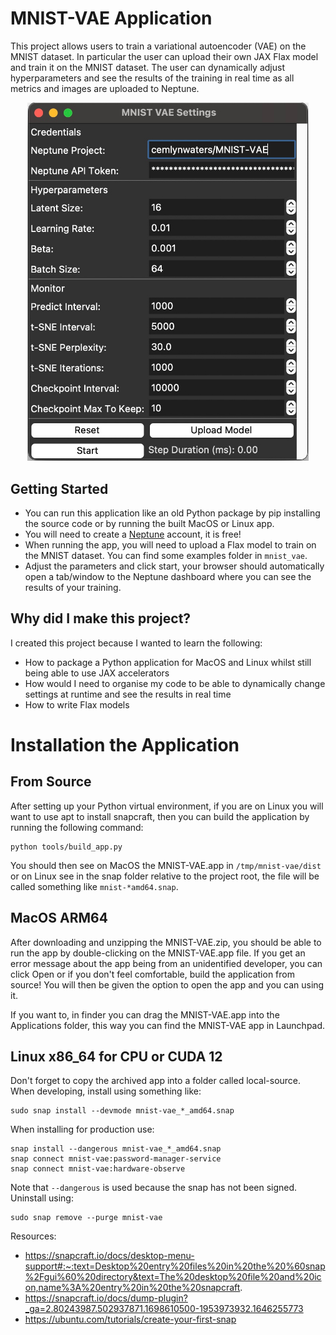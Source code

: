 # MNIST-VAE Application
This project allows users to train a variational autoencoder (VAE) on the MNIST dataset. In particular the user can upload their own JAX Flax model and train it on the MNIST dataset. The user can dynamically adjust hyperparameters and see the results of the training in real time as all metrics and images are uploaded to Neptune.

<style>
    .screenshot {
        width: 450px;
        height: auto;
    }

    @media only screen and (max-width: 600px) {
        .screenshot {
            width: 80vw;
        }
    }
</style>

<p align="center">
  <img class="screenshot" src="assets/mac.jpeg">
</p>

## Getting Started
* You can run this application like an old Python package by pip installing the source code or by running the built MacOS or Linux app.
* You will need to create a [Neptune](https://neptune.ai) account, it is free!
* When running the app, you will need to upload a Flax model to train on the MNIST dataset. You can find some examples folder in `mnist_vae`.
* Adjust the parameters and click start, your browser should automatically open a tab/window to the Neptune dashboard where you can see the results of your training.

## Why did I make this project?
I created this project because I wanted to learn the following:
* How to package a Python application for MacOS and Linux whilst still being able to use JAX accelerators
* How would I need to organise my code to be able to dynamically change settings at runtime and see the results in real time
* How to write Flax models


# Installation the Application
## From Source

After setting up your Python virtual environment, if you are on Linux you will want to use apt to install snapcraft, then you can build the application by running the following command:
```
python tools/build_app.py
```
You should then see on MacOS the MNIST-VAE.app in `/tmp/mnist-vae/dist` or on Linux see in the snap folder relative to the project root, the file will be called something like `mnist-*amd64.snap`.

## MacOS ARM64
After downloading and unzipping the MNIST-VAE.zip, you should be able to run the app by double-clicking on the MNIST-VAE.app file.  If you get an error message about the app being from an unidentified developer, you can click Open or if you don't feel comfortable, build the application from source! You will then be given the option to open the app and you can using it.

If you want to, in finder you can drag the MNIST-VAE.app into the Applications folder, this way you can find the MNIST-VAE app in Launchpad.

## Linux x86_64 for CPU or CUDA 12
Don't forget to copy the archived app into a folder called local-source.
When developing, install using something like:
```
sudo snap install --devmode mnist-vae_*_amd64.snap
```
When installing for production use:
```
snap install --dangerous mnist-vae_*_amd64.snap
snap connect mnist-vae:password-manager-service
snap connect mnist-vae:hardware-observe
```
Note that `--dangerous` is used because the snap has not been signed.
Uninstall using:
```
sudo snap remove --purge mnist-vae
```
Resources:
* https://snapcraft.io/docs/desktop-menu-support#:~:text=Desktop%20entry%20files%20in%20the%20%60snap%2Fgui%60%20directory&text=The%20desktop%20file%20and%20icon,name%3A%20entry%20in%20the%20snapcraft.
* https://snapcraft.io/docs/dump-plugin?_ga=2.80243987.502937871.1698610500-1953973932.1646255773
* https://ubuntu.com/tutorials/create-your-first-snap
